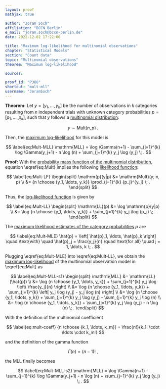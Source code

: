 ```yaml
---
layout: proof
mathjax: true

author: "Joram Soch"
affiliation: "BCCN Berlin"
e_mail: "joram.soch@bccn-berlin.de"
date: 2022-12-02 17:22:00

title: "Maximum log-likelihood for multinomial observations"
chapter: "Statistical Models"
section: "Count data"
topic: "Multinomial observations"
theorem: "Maximum log-likelihood"

sources:

proof_id: "P386"
shortcut: "mult-mll"
username: "JoramSoch"
---
```



**Theorem:** Let $y = [y_1, \ldots, y_k]$ be the number of observations in $k$ categories resulting from $n$ independent trials with unknown category probabilities $p = [p_1, \ldots, p_k]$, such that $y$ follows a [multinomial distribution](/D/mult):

$$ \label{eq:Mult}
y \sim \mathrm{Mult}(n,p) \; .
$$

Then, the [maximum log-likelihood](/D/mll) for this model is

$$ \label{eq:Mult-MLL}
\mathrm{MLL} = \log \Gamma(n+1) - \sum_{j=1}^{k} \log \Gamma(y_j+1) - n \log (n) + \sum_{j=1}^{k} y_j \log (y_j) \; .
$$


**Proof:** With the [probability mass function of the multinomial distribution](/P/mult-pmf), equation \eqref{eq:Mult} implies the following [likelihood function](/D/lf):

$$ \label{eq:Mult-LF}
\begin{split}
\mathrm{p}(y|p) &= \mathrm{Mult}(y; n, p) \\
&= {n \choose {y_1, \ldots, y_k}} \prod_{j=1}^{k} {p_j}^{y_j} \; .
\end{split}
$$

Thus, the [log-likelihood function](/D/llf) is given by

$$ \label{eq:Mult-LL}
\begin{split}
\mathrm{LL}(p) &= \log \mathrm{p}(y|p) \\
&= \log {n \choose {y_1, \ldots, y_k}} + \sum_{j=1}^{k} y_j \log (p_j) \; .
\end{split}
$$

The [maximum likelihood estimates of the category probabilities](/P/mult-mle) $p$ are

$$ \label{eq:Mult-MLE}
\hat{p} = \left[ \hat{p}_1, \ldots, \hat{p}_k \right] \quad \text{with} \quad \hat{p}_j = \frac{y_j}{n} \quad \text{for all} \quad j = 1, \ldots, k \; .
$$

Plugging \eqref{eq:Mult-MLE} into \eqref{eq:Mult-LL}, we obtain the [maximum log-likelihood](/D/mll) of the multinomial observation model in \eqref{eq:Mult} as

$$ \label{eq:Mult-MLL-s1}
\begin{split}
\mathrm{MLL} &= \mathrm{LL}(\hat{p}) \\
&= \log {n \choose {y_1, \ldots, y_k}} + \sum_{j=1}^{k} y_j \log \left( \frac{y_j}{n} \right) \\
&= \log {n \choose {y_1, \ldots, y_k}} + \sum_{j=1}^{k} \left[ y_j \log (y_j) - y_j \log (n) \right] \\
&= \log {n \choose {y_1, \ldots, y_k}} + \sum_{j=1}^{k}  y_j \log (y_j) - \sum_{j=1}^{k} y_j \log (n) \\
&= \log {n \choose {y_1, \ldots, y_k}} + \sum_{j=1}^{k}  y_j \log (y_j) - n \log (n) \; .
\end{split}
$$

With the definition of the multinomial coefficient

$$ \label{eq:mult-coeff}
{n \choose {k_1, \ldots, k_m}} = \frac{n!}{k_1! \cdot \ldots \cdot k_m!}
$$

and the definition of the gamma function

$$ \label{eq:gam-fct}
\Gamma(n) = (n-1)! \; ,
$$

the MLL finally becomes

$$ \label{eq:Mult-MLL-s2}
\mathrm{MLL} = \log \Gamma(n+1) - \sum_{j=1}^{k} \log \Gamma(y_j+1) - n \log (n) + \sum_{j=1}^{k} y_j \log (y_j) \; .
$$